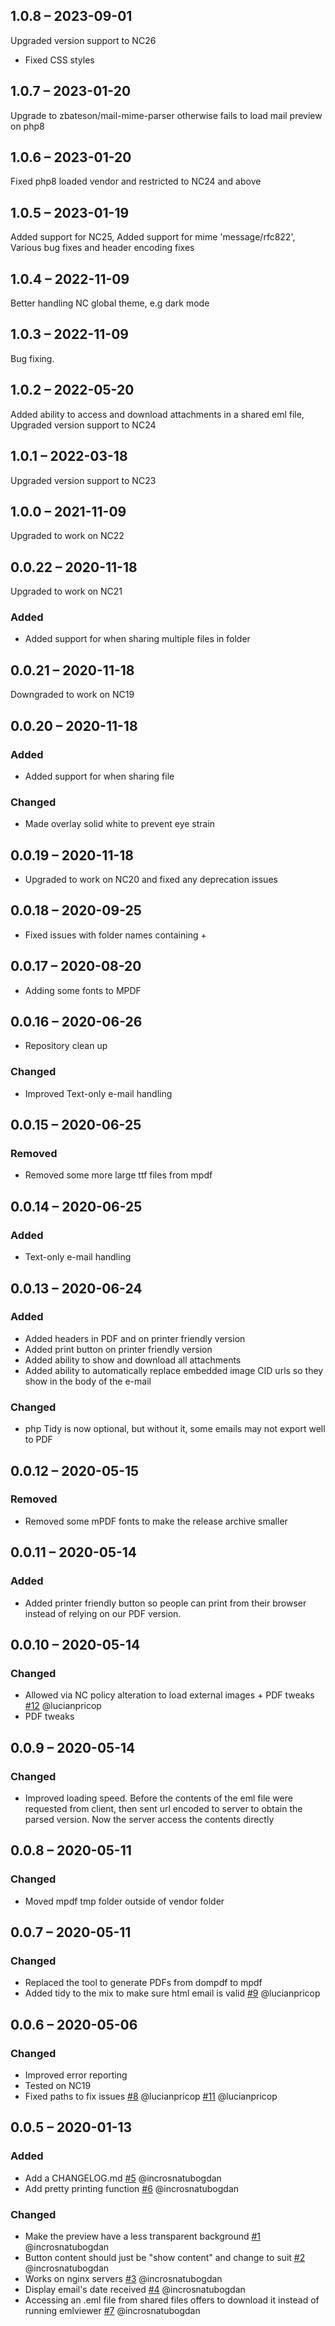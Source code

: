 ## 1.0.8 – 2023-09-01
Upgraded version support to NC26
- Fixed CSS styles

## 1.0.7 – 2023-01-20
Upgrade to zbateson/mail-mime-parser otherwise fails to load mail preview on php8   

## 1.0.6 – 2023-01-20
Fixed php8 loaded vendor and restricted to NC24 and above  

## 1.0.5 – 2023-01-19
Added support for NC25,
Added support for mime 'message/rfc822',
Various bug fixes and header encoding fixes

## 1.0.4 – 2022-11-09
Better handling NC global theme, e.g dark mode

## 1.0.3 – 2022-11-09
Bug fixing.

## 1.0.2 – 2022-05-20
Added ability to access and download attachments in a shared eml file,
Upgraded version support to NC24

## 1.0.1 – 2022-03-18
Upgraded version support to NC23

## 1.0.0 – 2021-11-09
Upgraded to work on NC22

## 0.0.22 – 2020-11-18
Upgraded to work on NC21

### Added
- Added support for when sharing multiple files in folder 

## 0.0.21 – 2020-11-18
Downgraded to work on NC19

## 0.0.20 – 2020-11-18
### Added
- Added support for when sharing file 
### Changed
- Made overlay solid white to prevent eye strain

## 0.0.19 – 2020-11-18
- Upgraded to work on NC20 and fixed any deprecation issues 

## 0.0.18 – 2020-09-25
- Fixed issues with folder names containing + 

## 0.0.17 – 2020-08-20
- Adding some fonts to MPDF

## 0.0.16 – 2020-06-26
- Repository clean up
### Changed
- Improved Text-only e-mail handling

## 0.0.15 – 2020-06-25
### Removed
- Removed some more large ttf files from mpdf

## 0.0.14 – 2020-06-25
### Added
- Text-only e-mail handling

## 0.0.13 – 2020-06-24
### Added
- Added headers in PDF and on printer friendly version
- Added print button on printer friendly version
- Added ability to show and download all attachments
- Added ability to automatically replace embedded image CID urls so they show in the body of the e-mail
### Changed
- php Tidy is now optional, but without it, some emails may not export well to PDF

## 0.0.12 – 2020-05-15
### Removed
- Removed some mPDF fonts to make the release archive smaller

## 0.0.11 – 2020-05-14
### Added
- Added printer friendly button so people can print from their browser instead of
relying on our PDF version.

## 0.0.10 – 2020-05-14
### Changed
- Allowed via NC policy alteration to load external images + PDF tweaks 
  [#12](https://github.com/newroco/emlviewer/issues/12) @lucianpricop
- PDF tweaks

## 0.0.9 – 2020-05-14
### Changed
- Improved loading speed. Before the contents of the eml file were requested 
from client, then sent url encoded to server to obtain the parsed version. Now
the server access the contents directly 
    
## 0.0.8 – 2020-05-11
### Changed
- Moved mpdf tmp folder outside of vendor folder
  
## 0.0.7 – 2020-05-11
### Changed
- Replaced the tool to generate PDFs from dompdf to mpdf
- Added tidy to the mix to make sure html email is valid
  [#9](https://github.com/newroco/emlviewer/issues/9) @lucianpricop
  
## 0.0.6 – 2020-05-06
### Changed
- Improved error reporting
- Tested on NC19
- Fixed paths to fix issues
  [#8](https://github.com/newroco/emlviewer/issues/8) @lucianpricop
  [#11](https://github.com/newroco/emlviewer/issues/11) @lucianpricop
  
## 0.0.5 – 2020-01-13
### Added
- Add a CHANGELOG.md
  [#5](https://github.com/newroco/emlviewer/issues/5) @incrosnatubogdan
- Add pretty printing function
  [#6](https://github.com/newroco/emlviewer/issues/6) @incrosnatubogdan

### Changed
- Make the preview have a less transparent background
  [#1](https://github.com/newroco/emlviewer/issues/1) @incrosnatubogdan
- Button content should just be "show content" and change to suit
  [#2](https://github.com/newroco/emlviewer/issues/2) @incrosnatubogdan
- Works on nginx servers
  [#3](https://github.com/newroco/emlviewer/issues/3) @incrosnatubogdan
- Display email's date received
  [#4](https://github.com/newroco/emlviewer/issues/4) @incrosnatubogdan
- Accessing an .eml file from shared files offers to download it instead of running emlviewer
  [#7](https://github.com/newroco/emlviewer/issues/7) @incrosnatubogdan

